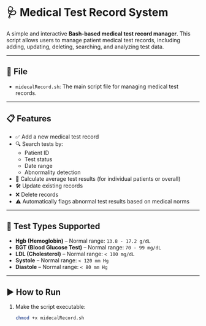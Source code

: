 # 🩺 Medical Test Record System

A simple and interactive **Bash-based medical test record manager**. This script allows users to manage patient medical test records, including adding, updating, deleting, searching, and analyzing test data.

---

## 📁 File

- `midecalRecord.sh`: The main script file for managing medical test records.

---

## 📋 Features

- ✅ Add a new medical test record
- 🔍 Search tests by:
  - Patient ID
  - Test status
  - Date range
  - Abnormality detection
- 🧮 Calculate average test results (for individual patients or overall)
- 🛠️ Update existing records
- ❌ Delete records
- ⚠️ Automatically flags abnormal test results based on medical norms

---

## 🧪 Test Types Supported

- **Hgb (Hemoglobin)** – Normal range: `13.8 - 17.2 g/dL`
- **BGT (Blood Glucose Test)** – Normal range: `70 - 99 mg/dL`
- **LDL (Cholesterol)** – Normal range: `< 100 mg/dL`
- **Systole** – Normal range: `< 120 mm Hg`
- **Diastole** – Normal range: `< 80 mm Hg`

---

## ▶️ How to Run

1. Make the script executable:

   ```bash
   chmod +x midecalRecord.sh
